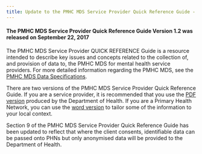 ```yaml
---
title: Update to the PMHC MDS Service Provider Quick Reference Guide - 22/9/2017
---
```


<h4>The PMHC MDS Service Provider Quick Reference Guide Version 1.2  was released on September 22, 2017</h4>

<p>The PMHC MDS Service Provider QUICK REFERENCE Guide is a resource intended to describe key issues and concepts related to the collection of, and provision of data to, the PMHC MDS for mental health service providers. For more detailed information regarding the PMHC MDS, see the <a href="https://docs.pmhc-mds.com/data-specification/">PMHC MDS Data Specifications</a>.</p>

<p>There are two versions of the PMHC MDS Service Provider Quick Reference Guide. If you are a service provider, it is recommended that you use the <a href="https://www.pmhc-mds.com/doc/service-provider-quick-reference-guide-20170920.pdf">PDF version</a> produced by the Department of Health. If you are a Primary Health Network, you can use the <a href="https://www.pmhc-mds.com/doc/service-provider-quick-reference-guide-template-20170920.docx">word version</a> to tailor some of the information to your local context.</p>

<p>Section 9 of the PMHC MDS Service Provider Quick Reference Guide has been updated to reflect that where the client consents, identifiable data can be passed onto PHNs but only anonymised data will be provided to the Department of Health.</p>
